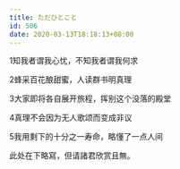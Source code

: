```yaml
---
title: ただひとこと
id: 506
date: 2020-03-13T18:18:13+08:00
---
```



1知我者谓我心忧，不知我者谓我何求

2蜂采百花酿甜蜜，人读群书明真理

3大家即将各自展开旅程，挥别这个没落的殿堂

4真理不会因为无人歌颂而变成非议

5我用剩下的十分之一寿命，略懂了一点人间

此处在下略寫，但请諸君欣赏且無。